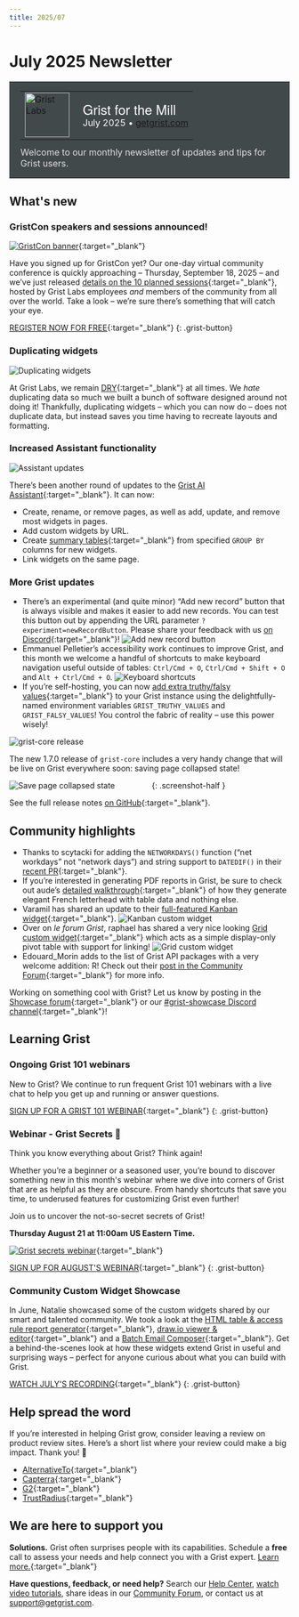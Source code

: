 ```yaml
---
title: 2025/07
---
```


# July 2025 Newsletter

<style>
  /* restore some poorly overridden defaults */
  .newsletter-header .table {
    background-color: initial;
    border: initial;
  }
  .newsletter-header .table > tbody > tr > td {
    padding: initial;
    border: initial;
    vertical-align: initial;
  }
  .newsletter-header img.header-img {
    padding: initial;
    max-width: initial;
    display: initial;
    padding: initial;
    line-height: initial;
    background-color: initial;
    border: initial;
    border-radius: initial;
    margin: initial;
  }

  /* copy newsletter styles, with a prefix for sufficient specificity */
  .newsletter-header .header {
    border: none;
    padding: 0;
    margin: 0;
  }
  .newsletter-header table > tbody > tr > td.header-image {
    width: 80px;
    padding-right: 16px;
  }
  .newsletter-header table > tbody > tr > td.header-text {
    background-color: #42494B;
    padding: 16px 20px;
  }
  .newsletter-header table.header-top {
    border: none;
    padding: 0;
    margin: 0;
    width: 100%;
  }
  .header-title {
    font-family: Helvetica Neue, Helvetica, Arial, sans-serif;
    font-size: 24px;
    line-height: 28px;
    color: #FFFFFF;
  }
  .header-month {
    color: #FFFFFF;
  }
  .header-welcome {
    margin-top: 12px;
    color: #FFFFFF;
  }
  .newsletter-summary {
    background-color: #e3fff5;
    margin: 0;
    padding: 10px;
  }
  .newsletter-summary-header {
    text-align: center;
    padding-bottom: 10px;
    border-bottom: 1px solid lightgrey;
  }
  .newsletter-summary ul {
    padding-left: 20px;
  }
  .newsletter-summary li {
    margin-bottom: 10px;
  }
  .newsletter-summary li p {
    margin: 0px
  }
</style>
<div class="newsletter-header">
<table class="header" cellpadding="0" cellspacing="0" border="0"><tr>
  <td class="header-text">
    <table class="header-top"><tr>
      <td class="header-image">
        <a href="https://www.getgrist.com">
          <img class="header-img" src="/images/newsletters/grist-labs.png" width="80" height="80" alt="Grist Labs" border="0">
        </a>
      </td>
      <td class="header-top-text">
        <div class="header-title">Grist for the Mill</div>
        <div class="header-month">July 2025
          &#8226; <a href="https://www.getgrist.com/">getgrist.com</a></div>
      </td>
    </tr></table>
    <div class="header-welcome" style="color: #e0e0e0;">
      Welcome to our monthly newsletter of updates and tips for Grist users.
    </div>
  </td>
</tr></table>
</div>

## What's new

### GristCon speakers and sessions announced!

[![GristCon banner](../images/newsletters/2025-07/gristcon-speakers.png)](https://www.getgrist.com/gristcon-2025/#agenda){:target="\_blank"}

Have you signed up for GristCon yet? Our one-day virtual community conference is quickly approaching – Thursday, September 18, 2025 – and we’ve just released [details on the 10 planned sessions](https://www.getgrist.com/gristcon-2025/#agenda){:target="\_blank"}, hosted by Grist Labs employees *and* members of the community from all over the world. Take a look – we’re sure there’s something that will catch your eye.

[REGISTER NOW FOR FREE](https://www.getgrist.com/gristcon-2025/){:target="\_blank"}
{: .grist-button}

### Duplicating widgets

![Duplicating widgets](../images/newsletters/2025-07/duplicate-widget.png)

At Grist Labs, we remain [DRY](https://en.wikipedia.org/wiki/Don%27t_repeat_yourself){:target="\_blank"} at all times. We *hate* duplicating data so much we built a bunch of software designed around not doing it! Thankfully, duplicating widgets – which you can now do – does not duplicate data, but instead saves you time having to recreate layouts and formatting.

### Increased Assistant functionality

![Assistant updates](../images/newsletters/2025-07/assistant-updates-july-2025.gif)

There’s been another round of updates to the [Grist AI Assistant](https://www.getgrist.com/ai-assistant/){:target="\_blank"}. It can now:

* Create, rename, or remove pages, as well as add, update, and remove most widgets in pages.
* Add custom widgets by URL.
* Create [summary tables](https://support.getgrist.com/summary-tables/){:target="\_blank"} from specified `GROUP BY` columns for new widgets.
* Link widgets on the same page.

### More Grist updates

* There’s an experimental (and quite minor) “Add new record” button that is always visible and makes it easier to add new records. You can test this button out by appending the URL parameter `?experiment=newRecordButton`. Please share your feedback with us [on Discord](https://discord.gg/MYKpYQ3fbP){:target="\_blank"}!
  ![Add new record button](../images/newsletters/2025-07/new-record-button.gif)
* Emmanuel Pelletier’s accessibility work continues to improve Grist, and this month we welcome a handful of shortcuts to make keyboard navigation useful outside of tables: `Ctrl/Cmd + O`, `Ctrl/Cmd + Shift + O` and `Alt + Ctrl/Cmd + O`.
  ![Keyboard shortcuts](../images/newsletters/2025-07/keyboard-navigation.gif)
* If you’re self-hosting, you can now [add extra truthy/falsy values](https://github.com/gristlabs/grist-core/pull/1719){:target="\_blank"} to your Grist instance using the delightfully-named environment variables `GRIST_TRUTHY_VALUES` and `GRIST_FALSY_VALUES`! You control the fabric of reality – use this power wisely!

![grist-core release](../images/newsletters/core-release.png)

The new 1.7.0 release of `grist-core` includes a very handy change that will be live on Grist everywhere soon: saving page collapsed state!

<span style="display: inline-block; width: 50%;">![Save page collapsed state](../images/newsletters/2025-07/save-page-collapsed-state.png)</span>
{: .screenshot-half }

See the full release notes [on GitHub](https://github.com/gristlabs/grist-core/releases/tag/v1.7.0){:target="\_blank"}.

## Community highlights

* Thanks to scytacki for adding the `NETWORKDAYS()` function (“net workdays” not “network days”) and string support to `DATEDIF()` in their [recent PR](https://github.com/gristlabs/grist-core/pull/1661){:target="\_blank"}.
* If you’re interested in generating PDF reports in Grist, be sure to check out aude’s [detailed walkthrough](https://community.getgrist.com/t/generate-custom-pdfs-with-the-markdown-widget/10667){:target="\_blank"} of how they generate elegant French letterhead with table data and nothing else.
* Varamil has shared an update to their [full-featured Kanban widget](https://community.getgrist.com/t/kanban-custom-widget/10610){:target="\_blank"}.
  ![Kanban custom widget](../images/newsletters/2025-07/kanban.gif)
* Over on *le forum Grist*, raphael has shared a very nice looking [Grid custom widget](https://forum.grist.libre.sh/t/custom-widget-grid-une-grille-croisee-navigable/1485){:target="\_blank"} which acts as a simple display-only pivot table with support for linking!
  ![Grid custom widget](../images/newsletters/2025-07/grid-widget.gif)
* Edouard_Morin adds to the list of Grist API packages with a very welcome addition: R! Check out their [post in the Community Forum](https://community.getgrist.com/t/gristapi-r-package-for-easily-using-the-grist-api/10810){:target="\_blank"} for more info.

Working on something cool with Grist? Let us know by posting in the [Showcase forum](https://community.getgrist.com/c/showcase/8){:target="\_blank"} or our [#grist-showcase Discord channel](https://discord.gg/MYKpYQ3fbP){:target="\_blank"}!

## Learning Grist

### Ongoing Grist 101 webinars

New to Grist? We continue to run frequent Grist 101 webinars with a live chat to help you get up and running or answer questions. 

[SIGN UP FOR A GRIST 101 WEBINAR](https://www.getgrist.com/webinars/grist-101-new-users-guide/){:target="\_blank"}
{: .grist-button}

### Webinar - Grist Secrets 🤫

Think you know everything about Grist? Think again!

Whether you’re a beginner or a seasoned user, you’re bound to discover something new in this month's webinar where we dive into corners of Grist that are as helpful as they are obscure. From handy shortcuts that save you time, to underused features for customizing Grist even further!

Join us to uncover the not-so-secret secrets of Grist!

**Thursday August 21 at 11:00am US Eastern Time.**

[![Grist secrets webinar](../images/newsletters/2025-07/webinar.png)](https://www.getgrist.com/webinars/grist-secrets/?utm_source=support-newsletter&utm_medium=internal&utm_campaign=build-webinar&utm_term=august-2025){:target="\_blank"}

[SIGN UP FOR AUGUST'S WEBINAR](https://www.getgrist.com/webinars/grist-secrets/?utm_source=support-newsletter&utm_medium=internal&utm_campaign=build-webinar&utm_term=august-2025){:target="\_blank"}
{: .grist-button}

### Community Custom Widget Showcase

In June, Natalie showcased some of the custom widgets shared by our smart and talented community. We took a look at the [HTML table & access rule report generator](https://forum.grist.libre.sh/t/custom-widget-quelques-widgets-grist/1007){:target="\_blank"}, [draw.io viewer & editor](https://community.getgrist.com/t/draw-io-viewer-and-editor-custom-widget/9362){:target="\_blank"} and a [Batch Email Composer](https://community.getgrist.com/t/new-custom-widget-batch-email-composer-with-bcc-management/7992){:target="\_blank"}. Get a behind-the-scenes look at how these widgets extend Grist in useful and surprising ways – perfect for anyone curious about what you can build with Grist.

[WATCH JULY'S RECORDING](https://www.getgrist.com/webinars/community-custom-widget-showcase/){:target="\_blank"}
{: .grist-button}

## Help spread the word
If you’re interested in helping Grist grow, consider leaving a review on product review sites. Here’s a short list where your review could make a big impact. Thank you! 🙏

* [AlternativeTo](https://alternativeto.net/software/grist/about/){:target="\_blank"}
* [Capterra](https://www.capterra.com/p/232821/Grist/){:target="\_blank"}
* [G2](https://www.g2.com/products/grist){:target="\_blank"}
* [TrustRadius](https://www.trustradius.com/products/grist/){:target="\_blank"}

## We are here to support you

**Solutions.** Grist often surprises people with its capabilities. Schedule a **free** call to assess your needs and help connect you with a Grist expert. [Learn more.](https://www.getgrist.com/solutions/){:target="\_blank"}

**Have questions, feedback, or need help?** Search our [Help Center](../index.md), [watch video tutorials](https://www.youtube.com/channel/UCx0ioQrrC-bIrkmZ7ZULr0g/playlists), share ideas in our [Community Forum](https://community.getgrist.com), or contact us at <support@getgrist.com>.